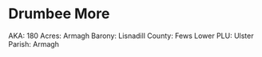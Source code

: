 # Drumbee More

AKA: 180
Acres: Armagh
Barony: Lisnadill
County: Fews Lower
PLU: Ulster
Parish: Armagh